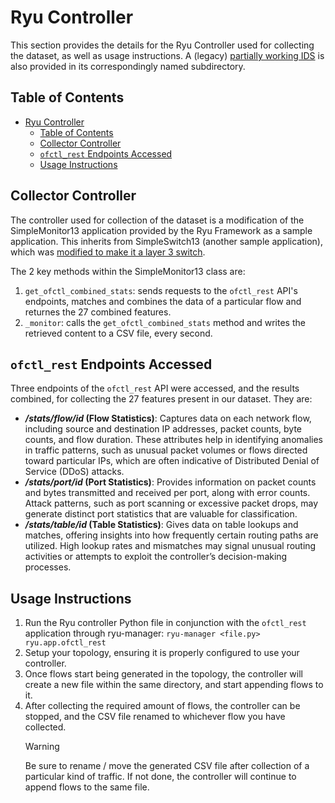 # Ryu Controller

This section provides the details for the Ryu Controller used for collecting the dataset, as well as usage instructions. A (legacy) [partially working IDS](./IDS/) is also provided in its correspondingly named subdirectory.

## Table of Contents

- [Ryu Controller](#ryu-controller)
  - [Table of Contents](#table-of-contents)
  - [Collector Controller](#collector-controller)
  - [`ofctl_rest` Endpoints Accessed](#ofctl_rest-endpoints-accessed)
  - [Usage Instructions](#usage-instructions)

## Collector Controller

The controller used for collection of the dataset is a modification of the SimpleMonitor13 application provided by the Ryu Framework as a sample application. This inherits from SimpleSwitch13 (another sample application), which was [modified to make it a layer 3 switch](https://github.com/knetsolutions/learn-sdn-with-ryu/blob/master/ryu_part3.md).

The 2 key methods within the SimpleMonitor13 class are:

1. `get_ofctl_combined_stats`: sends requests to the `ofctl_rest` API's endpoints, matches and combines the data of a particular flow and returnes the 27 combined features.
2. `_monitor`: calls the `get_ofctl_combined_stats` method and writes the retrieved content to a CSV file, every second.

## `ofctl_rest` Endpoints Accessed

Three endpoints of the `ofctl_rest` API were accessed, and the results combined, for collecting the 27 features present in our dataset. They are:

- **_/stats/flow/id_ (Flow Statistics)**: Captures data on each network flow, including source and destination IP addresses, packet counts, byte counts, and flow duration. These attributes help in identifying anomalies in traffic patterns, such as unusual packet volumes or flows directed toward particular IPs, which are often indicative of Distributed Denial of Service (DDoS) attacks.
- **_/stats/port/id_ (Port Statistics)**: Provides information on packet counts and bytes transmitted and received per port, along with error counts. Attack patterns, such as port scanning or excessive packet drops, may generate distinct port statistics that are valuable for classification.
- **_/stats/table/id_ (Table Statistics)**: Gives data on table lookups and matches, offering insights into how frequently certain routing paths are utilized. High lookup rates and mismatches may signal unusual routing activities or attempts to exploit the controller’s decision-making processes.

## Usage Instructions

1. Run the Ryu controller Python file in conjunction with the `ofctl_rest` application through ryu-manager: `ryu-manager <file.py> ryu.app.ofctl_rest`
2. Setup your topology, ensuring it is properly configured to use your controller.
3. Once flows start being generated in the topology, the controller will create a new file within the same directory, and start appending flows to it.
4. After collecting the required amount of flows, the controller can be stopped, and the CSV file renamed to whichever flow you have collected.
   > [!WARNING]
   > Be sure to rename / move the generated CSV file after collection of a particular kind of traffic. If not done, the controller will continue to append flows to the same file.
